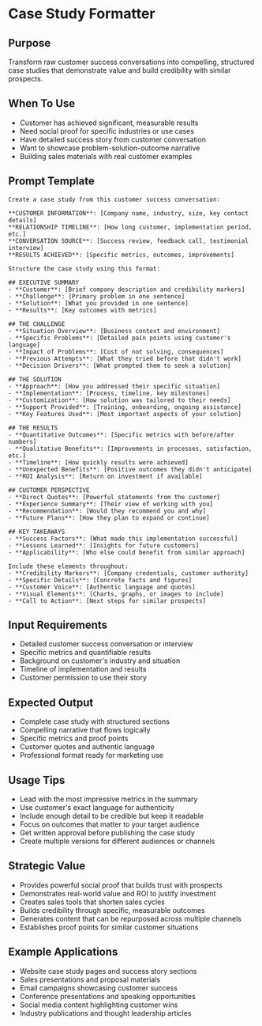 # Case Study Formatter

## Purpose
Transform raw customer success conversations into compelling, structured case studies that demonstrate value and build credibility with similar prospects.

## When To Use
- Customer has achieved significant, measurable results
- Need social proof for specific industries or use cases
- Have detailed success story from customer conversation
- Want to showcase problem-solution-outcome narrative
- Building sales materials with real customer examples

## Prompt Template

```
Create a case study from this customer success conversation:

**CUSTOMER INFORMATION**: [Company name, industry, size, key contact details]
**RELATIONSHIP TIMELINE**: [How long customer, implementation period, etc.]
**CONVERSATION SOURCE**: [Success review, feedback call, testimonial interview]
**RESULTS ACHIEVED**: [Specific metrics, outcomes, improvements]

Structure the case study using this format:

## EXECUTIVE SUMMARY
- **Customer**: [Brief company description and credibility markers]
- **Challenge**: [Primary problem in one sentence]
- **Solution**: [What you provided in one sentence]
- **Results**: [Key outcomes with metrics]

## THE CHALLENGE
- **Situation Overview**: [Business context and environment]
- **Specific Problems**: [Detailed pain points using customer's language]
- **Impact of Problems**: [Cost of not solving, consequences]
- **Previous Attempts**: [What they tried before that didn't work]
- **Decision Drivers**: [What prompted them to seek a solution]

## THE SOLUTION
- **Approach**: [How you addressed their specific situation]
- **Implementation**: [Process, timeline, key milestones]
- **Customization**: [How solution was tailored to their needs]
- **Support Provided**: [Training, onboarding, ongoing assistance]
- **Key Features Used**: [Most important aspects of your solution]

## THE RESULTS
- **Quantitative Outcomes**: [Specific metrics with before/after numbers]
- **Qualitative Benefits**: [Improvements in processes, satisfaction, etc.]
- **Timeline**: [How quickly results were achieved]
- **Unexpected Benefits**: [Positive outcomes they didn't anticipate]
- **ROI Analysis**: [Return on investment if available]

## CUSTOMER PERSPECTIVE
- **Direct Quotes**: [Powerful statements from the customer]
- **Experience Summary**: [Their view of working with you]
- **Recommendation**: [Would they recommend you and why]
- **Future Plans**: [How they plan to expand or continue]

## KEY TAKEAWAYS
- **Success Factors**: [What made this implementation successful]
- **Lessons Learned**: [Insights for future customers]
- **Applicability**: [Who else could benefit from similar approach]

Include these elements throughout:
- **Credibility Markers**: [Company credentials, customer authority]
- **Specific Details**: [Concrete facts and figures]
- **Customer Voice**: [Authentic language and quotes]
- **Visual Elements**: [Charts, graphs, or images to include]
- **Call to Action**: [Next steps for similar prospects]
```

## Input Requirements
- Detailed customer success conversation or interview
- Specific metrics and quantifiable results
- Background on customer's industry and situation
- Timeline of implementation and results
- Customer permission to use their story

## Expected Output
- Complete case study with structured sections
- Compelling narrative that flows logically
- Specific metrics and proof points
- Customer quotes and authentic language
- Professional format ready for marketing use

## Usage Tips
- Lead with the most impressive metrics in the summary
- Use customer's exact language for authenticity
- Include enough detail to be credible but keep it readable
- Focus on outcomes that matter to your target audience
- Get written approval before publishing the case study
- Create multiple versions for different audiences or channels

## Strategic Value
- Provides powerful social proof that builds trust with prospects
- Demonstrates real-world value and ROI to justify investment
- Creates sales tools that shorten sales cycles
- Builds credibility through specific, measurable outcomes
- Generates content that can be repurposed across multiple channels
- Establishes proof points for similar customer situations

## Example Applications
- Website case study pages and success story sections
- Sales presentations and proposal materials
- Email campaigns showcasing customer success
- Conference presentations and speaking opportunities
- Social media content highlighting customer wins
- Industry publications and thought leadership articles